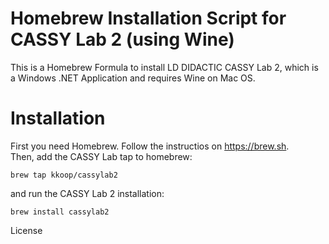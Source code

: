 # Homebrew Installation Script for CASSY Lab 2 (using Wine)
This is a Homebrew Formula to install LD DIDACTIC CASSY Lab 2, which is a Windows .NET Application and requires Wine on Mac OS.
# Installation
First you need Homebrew. Follow the instructios on https://brew.sh.  
Then, add the CASSY Lab tap to homebrew:
```
brew tap kkoop/cassylab2
```
and run the CASSY Lab 2 installation:
```
brew install cassylab2
```
License
